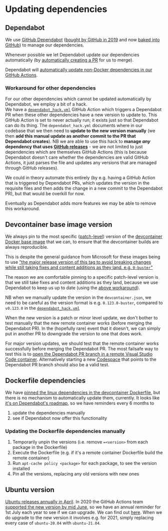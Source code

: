 # Updating dependencies

## Dependabot

We use [GitHub Dependabot](https://docs.github.com/en/github/administering-a-repository/keeping-your-dependencies-updated-automatically) 
([bought by GitHub in 2019](https://dependabot.com/blog/hello-github/) and now 
[baked into GitHub](https://github.blog/2020-06-01-keep-all-your-packages-up-to-date-with-dependabot/)) 
to manage our dependencies.

Whenever possible we let Dependabot update our dependencies automatically (by 
[automatically creating a PR](https://docs.github.com/en/github/administering-a-repository/managing-pull-requests-for-dependency-updates#about-github-dependabot-pull-requests)
for us to merge).

Dependabot will 
[automatically update non-Docker dependencies in our GitHub Actions](https://github.blog/2020-06-25-dependabot-now-updates-your-actions-workflows/).

### Workaround for other dependencies

For our other dependencies which cannot be updated automatically by Dependabot, we employ a bit of a hack.  
We have a [`dependabot_hack.yml`](workflows/dependabot_hack.yml) GitHub Action which triggers a Dependabot PR when these other dependencies have a new version to update to.  This GitHub Action is set to never actually run; it exists just so that Dependabot can do its thing.  The `dependabot_hack.yml` documents where in our codebase that we then need to **update to the new version manually** (we then **add this manual update as another commit to the PR that Dependabot creates**).  NB we are able to use this hack to **manage _any_ dependency that uses 
[GitHub releases](https://docs.github.com/en/github/administering-a-repository/about-releases)** - we are not limited to just dependencies which are themselves GitHub Actions (this is because Dependabot doesn't care
whether the dependencies are valid GitHub Actions, it just parses the file and updates any versions that are
managed through GitHub releases).

We could in theory automate this entirely (by e.g. having a GitHub Action that is triggered by Dependabot PRs,
which updates the version in the requisite files and then adds the change in a new commit to the Dependabot PR),
but that would be overkill for now.

Eventually as Dependabot adds more features we may be able to remove this workaround.


## Devcontainer base image version

We always pin to the most specific ([patch-level](https://semver.org/)) version of the [devcontainer Docker base image](https://github.com/microsoft/vscode-dev-containers/tree/master/containers/debian#using-this-definition-with-an-existing-folder) that we can, to ensure that the devcontainer builds are always reproducible.  

This is despite the general guidance from Microsoft for these images being to use ["the major release version of this tag to avoid breaking changes while still taking fixes and content additions as they land. e.g. `0-buster`"](https://hub.docker.com/_/microsoft-vscode-devcontainers?tab=description)

The reason we are comfortable pinning to a specific patch-level version is that we still take fixes and content additions as they land, because we use Dependabot to keep us up to date (using the [above workaround](#workaround-for-other-dependencies)).

NB when we manually update the version in the `devcontainer.json`, we need to be careful as the version format is
e.g. `0.123.0-buster`, compared to `v0.123.0` in the [`dependabot_hack.yml`](workflows/dependabot_hack.yml)

When the new version is a patch or minor level update, we don't bother to test manually that the new remote container works (before merging the Dependabot PR).  In the (hopefully rare) event that it doesn't, we can simply put in another PR to downgrade the version to one that does work.  

For major version updates, we should test that the remote container works successfully before merging the Dependabot PR.  The most failsafe way to test this is to [open the Dependabot PR branch in a remote Visual Studio Code container](https://code.visualstudio.com/docs/remote/containers#_quick-start-open-a-git-repository-or-github-pr-in-an-isolated-container-volume).  Alternatively starting a new [Codespace](https://github.com/features/codespaces/) that points to the Dependabot PR branch should also be a valid test.


## Dockerfile dependencies

We have [pinned the linux dependencies in the devcontainer Dockerfile](https://github.com/agilepathway/hoverfly-github-action/pull/46/files), but there is no mechanism to automatically update them, currently.  It looks like [it's on Dependabot's roadmap](https://github.com/dependabot/dependabot-core/issues/2129#issuecomment-511552345), so we have reminders every 6 months to 
1. update the dependencies manually
2. see if Dependabot now offer this functionality

### Updating the Dockerfile dependencies manually

1. Temporarily unpin the versions (i.e. remove `=<version>` from each package in the Dockerfile)
2. Execute the Dockerfile (e.g. if it's a remote container Dockerfile build the remote container)
3. Run `apt-cache policy <package>` for each package, to see the version installed
4. Pin all the versions, replacing any old versions with new ones


## Ubuntu version

[Ubuntu releases annually in April](https://wiki.ubuntu.com/Releases).  In 2020 the GitHub Actions team [supported the new version by mid June](https://github.com/actions/virtual-environments/issues/228#issuecomment-644065532), so we have an annual reminder for 1st July each year to see if we can upgrade.  We can find out [here](https://docs.github.com/en/actions/reference/virtual-environments-for-github-hosted-runners#supported-runners-and-hardware-resources).  When we do upgrade to the new version it involves e.g. for 2021, simply replacing every case of `ubuntu-20.04` with `ubuntu-21.04`.

